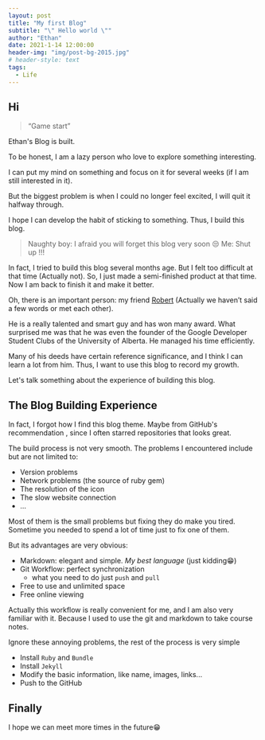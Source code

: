 ```yaml
---
layout: post
title: "My first Blog"
subtitle: "\" Hello world \""
author: "Ethan"
date: 2021-1-14 12:00:00
header-img: "img/post-bg-2015.jpg"
# header-style: text
tags:
  - Life
---
```

## Hi

> “Game start”

Ethan's Blog is built.

To be honest, I am a lazy person who love to explore something interesting.

I can put my mind on something and focus on it for several weeks (if I am still interested in it).

But the biggest problem is when I could no longer feel excited, I will quit it halfway through.

I hope I can develop the habit of sticking to something. Thus, I build this blog.

> Naughty boy: I afraid you will forget this blog very soon 😒
> Me: Shut up !!!

In fact, I tried to build this blog several months age. But I felt too difficult at that time (Actually not). So, I just made a semi-finished product at that time. Now I am back to finish it and make it better.

Oh, there is an important person: my friend [Robert](https://www.robertj1.com/) (Actually we haven’t said a few words or met each other).

He is a really talented and smart guy and has won many award. What surprised me was that he was even the founder of the Google Developer Student Clubs of the University of Alberta. He managed his time efficiently.

Many of his deeds have certain reference significance, and I think I can learn a lot from him. Thus, I want to use this blog to record my growth.

Let's talk something about the experience of building this blog.

## The Blog Building Experience

In fact, I forgot how I find this blog theme. Maybe from GitHub's recommendation , since I often starred repositories that looks great.

The build process is not very smooth. The problems I encountered include but are not limited to:

* Version problems
* Network problems (the source of ruby gem)
* The resolution of the icon
* The slow website connection
* ...

Most of them is the small problems but fixing they do make you tired. Sometime you needed to spend a lot of time just to fix one of them.

But its advantages are very obvious:

* Markdown: elegant and simple. *My best language* (just kidding😁)
* Git Workflow: perfect synchronization
  * what you need to do just `push` and `pull`
* Free to use and unlimited space
* Free online viewing

Actually this workflow is really convenient for me, and I am also very familiar with it.
Because I used to use the git and markdown to take course notes.

Ignore these annoying problems, the rest of the process is very simple

* Install `Ruby` and `Bundle`
* Install `Jekyll`
* Modify the basic information, like name, images, links...
* Push to the GitHub

## Finally

I hope we can meet more times in the future😁
